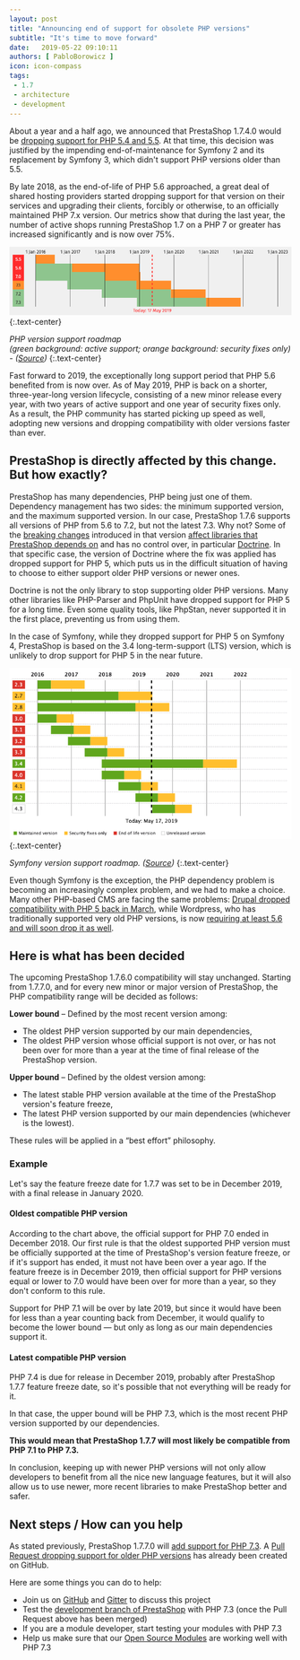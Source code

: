 ```yaml
---
layout: post
title: "Announcing end of support for obsolete PHP versions"
subtitle: "It's time to move forward"
date:   2019-05-22 09:10:11
authors: [ PabloBorowicz ]
icon: icon-compass
tags:
 - 1.7
 - architecture
 - development
---
```


About a year and a half ago, we announced that PrestaShop 1.7.4.0 would be [dropping support for PHP 5.4 and 5.5](http://build.prestashop.com/news/prestashop-1-7-is-moving-to-symfony-3-4-and-php-5-6/). At that time, this decision was justified by the impending end-of-maintenance for Symfony 2 and its replacement by Symfony 3, which didn't support PHP versions older than 5.5. 

By late 2018, as the end-of-life of PHP 5.6 approached, a great deal of shared hosting providers started dropping support for that version on their services and upgrading their clients, forcibly or otherwise, to an officially maintained PHP 7.x version. Our metrics show that during the last year, the number of active shops running PrestaShop 1.7 on a PHP 7 or greater has increased significantly and is now over 75%.

![PHP version support roadmap](/assets/images/2019/05/php-support-roadmap.png){:.text-center}

_PHP version support roadmap  
(green background: active support; orange background: security fixes only) - ([Source](https://www.php.net/supported-versions.php))_
{:.text-center}

Fast forward to 2019, the exceptionally long support period that PHP 5.6 benefited from is now over. As of May 2019, PHP is back on a shorter, three-year-long version lifecycle, consisting of a new minor release every year, with two years of active support and one year of security fixes only. As a result, the PHP community has started picking up speed as well, adopting new versions and dropping compatibility with older versions faster than ever.


## PrestaShop is directly affected by this change. But how exactly?

PrestaShop has many dependencies, PHP being just one of them. Dependency management has two sides: the minimum supported version, and the maximum supported version. In our case, PrestaShop 1.7.6 supports all versions of PHP from 5.6 to 7.2, but not the latest 7.3. Why not? Some of the [breaking changes](https://www.php.net/manual/en/migration73.incompatible.php) introduced in that version [affect libraries that PrestaShop depends on](https://github.com/PrestaShop/PrestaShop/issues/12461) and has no control over, in particular [Doctrine](https://github.com/doctrine/orm/issues/7402). In that specific case, the version of Doctrine where the fix was applied has dropped support for PHP 5, which puts us in the difficult situation of having to choose to either support older PHP versions or newer ones.

Doctrine is not the only library to stop supporting older PHP versions. Many other libraries like PHP-Parser and PhpUnit have dropped support for PHP 5 for a long time. Even some quality tools, like PhpStan, never supported it in the first place, preventing us from using them.

In the case of Symfony, while they dropped support for PHP 5 on Symfony 4, PrestaShop is based on the 3.4 long-term-support (LTS) version, which is unlikely to drop support for PHP 5 in the near future.


![Symfony version support roadmap](/assets/images/2019/05/symfony-support-roadmap.png){:.text-center}

_Symfony version support roadmap. ([Source](https://symfony.com/roadmap#maintained-symfony-branches))_
{:.text-center}

Even though Symfony is the exception, the PHP dependency problem is becoming an increasingly complex problem, and we had to make a choice. Many other PHP-based CMS are facing the same problems: [Drupal dropped compatibility with PHP 5 back in March](https://www.drupal.org/node/2938726), while Wordpress, who has traditionally supported very old PHP versions, is now [requiring at least 5.6 and will soon drop it as well](https://wordpress.org/news/2019/04/minimum-php-version-update/).


## Here is what has been decided

The upcoming PrestaShop 1.7.6.0 compatibility will stay unchanged. Starting from 1.7.7.0, and for every new minor or major version of PrestaShop, the PHP compatibility range will be decided as follows:

**Lower bound** – Defined by the most recent version among:  

  - The oldest PHP version supported by our main dependencies,
  - The oldest PHP version whose official support is not over, or has not been over for more than a year at the time of final release of the PrestaShop version.

**Upper bound** – Defined by the oldest version among:

  - The latest stable PHP version available at the time of the PrestaShop version's feature freeze,
  - The latest PHP version supported by our main dependencies (whichever is the lowest).

These rules will be applied in a “best effort” philosophy.

### Example

Let's say the feature freeze date for 1.7.7 was set to be in December 2019, with a final release in January 2020.

#### Oldest compatible PHP version 

According to the chart above, the official support for PHP 7.0 ended in December 2018. Our first rule is that the oldest supported PHP version must be officially supported at the time of PrestaShop's version feature freeze, or if it's support has ended, it must not have been over a year ago. If the feature freeze is in December 2019, then official support for PHP versions equal or lower to 7.0 would have been over for more than a year, so they don't conform to this rule.
 
Support for PHP 7.1 will be over by late 2019, but since it would have been for less than a year counting back from December, it would qualify to become the lower bound — but only as long as our main dependencies support it.

#### Latest compatible PHP version 

PHP 7.4 is due for release in December 2019, probably after PrestaShop 1.7.7 feature freeze date, so it's possible that not everything will be ready for it.

In that case, the upper bound will be PHP 7.3, which is the most recent PHP version supported by our dependencies.

**This would mean that PrestaShop 1.7.7 will most likely be compatible from PHP 7.1 to PHP 7.3.**

In conclusion, keeping up with newer PHP versions will not only allow developers to benefit from all the nice new language features, but it will also allow us to use newer, more recent libraries to make PrestaShop better and safer.

## Next steps / How can you help

As stated previously, PrestaShop 1.7.7.0 will [add support for PHP 7.3](https://github.com/PrestaShop/PrestaShop/issues/12461). A [Pull Request dropping support for older PHP versions](https://github.com/PrestaShop/PrestaShop/pull/13761) has already been created on GitHub. 

Here are some things you can do to help:

- Join us on [GitHub](https://github.com/PrestaShop/PrestaShop/) and [Gitter](https://gitter.im/PrestaShop/General) to discuss this project
- Test the [development branch of PrestaShop](https://github.com/PrestaShop/PrestaShop/tree/develop) with PHP 7.3 (once the Pull Request above has been merged)
- If you are a module developer, start testing your modules with PHP 7.3
- Help us make sure that our [Open Source Modules](https://github.com/PrestaShop/PrestaShop-modules) are working well with PHP 7.3 
